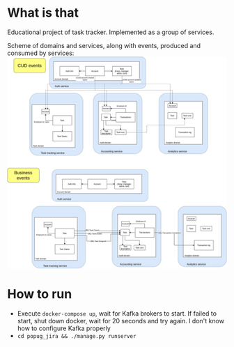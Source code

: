 # What is that

Educational project of task tracker. Implemented as a group of services.

Scheme of domains and services, along with events, produced and consumed by services:
![domains and event scheme](popug_event_storming_domain_model.jpg)

# How to run

* Execute `docker-compose up`, wait for Kafka brokers to start. If failed to start, shut down docker, wait for 20 seconds and try again. I don't know how to configure Kafka properly
* `cd popug_jira && ./manage.py runserver`
